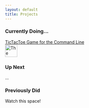 ```yaml
---
layout: default
title: Projects
---
```

### Currently Doing...

[TicTacToe Game for the Command Line](https://github.com/tessapower/tictactoe)<br><img alt="The programming language used for this project is C++" src="/assets/tags/cpp.png" width=40/>

### Up Next

...

### Previously Did

Watch this space!

